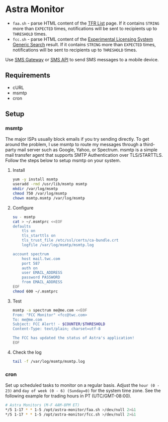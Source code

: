 # Astra Monitor
* `faa.sh` - parse HTML content of the [TFR List](https://tfr.faa.gov/tfr2/list.html) page. If it contains `STRING` more than `EXPECTED` times, notifications will be sent to recipients up to `THRESHOLD` times.
* `fcc.sh` - parse HTML content of the [Experimental Licensing System Generic Search](https://apps.fcc.gov/oetcf/els/reports/GenericSearch.cfm) result. If it contains `STRING` more than `EXPECTED` times, notifications will be sent to recipients up to `THRESHOLD` times.

Use [SMS Gateway](https://en.wikipedia.org/wiki/SMS_gateway#Email_clients) or [SMS API](https://www.twilio.com/) to send SMS messages to a mobile device.

## Requirements
* cURL
* msmtp
* cron

## Setup
### msmtp
The major ISPs usually block emails if you try sending directly. To get around the problem, I use msmtp to route my messages through a third-party mail server such as Google, Yahoo, or Spectrum. msmtp is a simple mail transfer agent that supports SMTP Authentication over TLS/STARTTLS. Follow the steps below to setup msmtp on your system.
1. Install
   ```bash
   yum -y install msmtp
   useradd -rmd /usr/lib/msmtp msmtp
   mkdir /var/log/msmtp
   chmod 750 /var/log/msmtp
   chown msmtp.msmtp /var/log/msmtp
   ```
1. Configure
   ```bash
   su - msmtp
   cat > ~/.msmtprc <<EOF
   defaults
       tls on
       tls_starttls on
       tls_trust_file /etc/ssl/certs/ca-bundle.crt
       logfile /var/log/msmtp/msmtp.log
   
   account spectrum
       host mail.twc.com
       port 587
       auth on
       user EMAIL_ADDRESS
       password PASSWORD
       from EMAIL_ADDRESS
   EOF
   chmod 600 ~/.msmtprc
   ```
1. Test
   ```bash
   msmtp -a spectrum me@me.com <<EOF
   From: "FCC Monitor" <fcc@twc.com>
   To: me@me.com
   Subject: FCC Alert! - $COUNTER/$THRESHOLD
   Content-Type: text/plain; charset=utf-8
   
   The FCC has updated the status of Astra's application!
   EOF
   ```
1. Check the log
   ```bash
   tail -f /var/log/msmtp/msmtp.log
   ```

### cron
Set up scheduled tasks to monitor on a regular basis. Adjust the `hour (0 - 23)` and `day of week (0 - 6) (Sunday=0)` for the system time zone. See the following example for trading hours in PT (UTC/GMT-08:00).
```bash
# Astra Monitors (M-F 4AM-8PM ET)
*/5 1-17 * * 1-5 /opt/astra-monitor/faa.sh >/dev/null 2>&1
*/5 1-17 * * 1-5 /opt/astra-monitor/fcc.sh >/dev/null 2>&1
```
